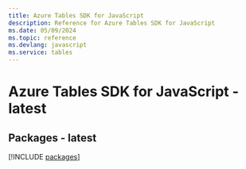 ```yaml
---
title: Azure Tables SDK for JavaScript
description: Reference for Azure Tables SDK for JavaScript
ms.date: 05/09/2024
ms.topic: reference
ms.devlang: javascript
ms.service: tables
---
```

# Azure Tables SDK for JavaScript - latest
## Packages - latest
[!INCLUDE [packages](tables-index.md)]
